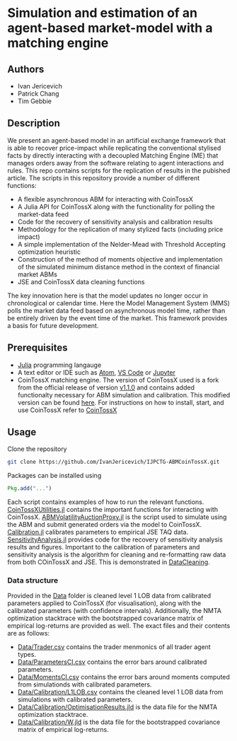 # Simulation and estimation of an agent-based market-model with a matching engine

## Authors
* Ivan Jericevich
* Patrick Chang
* Tim Gebbie


## Description
We present an agent-based model in an artificial exchange framework that is able to recover price-impact while replicating the conventional stylised facts by directly interacting with a decoupled Matching Engine (ME) that manages orders away from the software relating to agent interactions and rules. This repo contains scripts for the replication of results in the pubished article. The scripts in this repository provide a number of different functions:
* A flexible asynchronous ABM for interacting with CoinTossX
* A Julia API for CoinTossX along with the functionality for polling the market-data feed
* Code for the recovery of sensitivity analysis and calibration results
* Methodology for the replication of many stylized facts (including price impact)
* A simple implementation of the Nelder-Mead with Threshold Accepting optimization heuristic
* Construction of the method of moments objective and implementation of the simulated minimum distance method in the context of financial market ABMs
* JSE and CoinTossX data cleaning functions

The key innovation here is that the model updates no longer occur in chronological or calendar time. Here the Model Management System (MMS) polls the market data feed based on asynchronous model time, rather than be entirely driven by the event time of the market. This framework provides a basis for future development.

## Prerequisites
* [Julia](https://julialang.org) programming langauge
* A text editor or IDE such as [Atom](https://flight-manual.atom.io/getting-started/sections/installing-atom/), [VS Code](https://code.visualstudio.com/download) or [Jupyter](https://jupyter.org/install)
* CoinTossX matching engine. The version of CoinTossX used is a fork from the official release of version [v1.1.0](https://github.com/dharmeshsing/CoinTossX/tree/v1.1.0) and contains added functionalty necessary for ABM simulation and calibration. This modified version can be found [here](https://github.com/IvanJericevich/CoinTossX/tree/abm-experiment). For instructions on how to install, start, and use CoinTossX refer to [CoinTossX](https://github.com/dharmeshsing/CoinTossX)

## Usage
Clone the repository
```sh
git clone https://github.com/IvanJericevich/IJPCTG-ABMCoinTossX.git
```
Packages can be installed using
```julia
Pkg.add("...")
```
Each script contains examples of how to run the relevant functions. [CoinTossXUtilities.jl](Scripts/CoinTossXUtilities.jl) contains the important functions for interacting with CoinTossX. [ABMVolatilityAuctionProxy.jl](Scripts/ABMVolatilityAuctionProxy.jl) is the script used to simulate using the ABM and submit generated orders via the model to CoinTossX. [Calibration.jl](Scripts/Calibration.jl) calibrates parameters to empirical JSE TAQ data. [SensitivityAnalysis.jl](Scripts/SensitivityAnalysis.jl) provides code for the recovery of sensitivity analysis results and figures. Important to the calibration of parameters and sensitivity analysis is the algorithm for cleaning and re-formatting raw data from both COinTossX and JSE. This is demonstrated in [DataCleaning](DataCleaning).

### Data structure
Provided in the [Data](Data) folder is cleaned level 1 LOB data from calibrated parameters applied to CoinTossX (for visualisation), along with the calibrated parameters (with confidence intervals). Additionally, the NMTA optimization stacktrace with the bootstrapped covariance matrix of empirical log-returns are provided as well. The exact files and their contents are as follows:
* [Data/Trader.csv](Data/Trades_1.csv) contains the trader menmonics of all trader agent types.
* [Data/ParametersCI.csv](Data/ParametersCI.csv) contains the error bars around calibrated parameters.
* [Data/MomentsCI.csv](Data/MomentsCI.csv) contains the error bars around moments computed from simulationds with calibrated parameters.
* [Data/Calibration/L1LOB.csv](Data/Calibration/L1LOB.csv) contains the cleaned level 1 LOB data from simulations with calibrated parameters.
* [Data/Calibration/OptimisationResults.jld](Data/Calibration/OptimisationResults.jld) is the data file for the NMTA optimization stacktrace.
* [Data/Calibration/W.jld](Data/Calibration/W.jld) is the data file for the bootstrapped covariance matrix of empirical log-returns.
